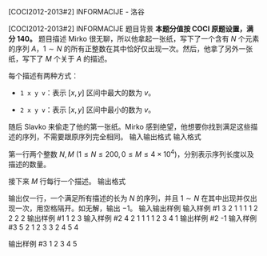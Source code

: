 



[COCI2012-2013#2] INFORMACIJE - 洛谷














[COCI2012-2013#2] INFORMACIJE
题目背景
**本题分值按 COCI 原题设置，满分 $140$。**
题目描述
Mirko 很无聊，所以他拿起一张纸，写下了一个含有 $N$ 个元素的序列 $A$，$1\sim N$ 的所有正整数在其中恰好仅出现一次。然后，他拿了另外一张纸，写下了 $M$ 个关于 $A$ 的描述。

每个描述有两种方式：

- `1 x y v`：表示 $[x,y]$ 区间中最大的数为 $v$。

- `2 x y v`：表示 $[x,y]$ 区间中最小的数为 $v$。

随后 Slavko 来偷走了他的第一张纸。Mirko 感到绝望，他想要你找到满足这些描述的序列，不需要跟原序列完全相同。
输入输出格式
输入格式

第一行两个整数 $N,M\ (1\le N\le 200, 0\le M\le 4\times 10^4)$，分别表示序列长度以及描述的数量。

接下来 $M$ 行每行一个描述。
输出格式

输出仅一行，一个满足所有描述的长为 $N$ 的序列，并且 $1\sim N$ 在其中出现并仅出现一次，用空格隔开。如无解，输出 $-1$。
输入输出样例
输入样例 #1
3 2
1 1 1 1
2 2 2 2
输出样例 #1
1 2 3
输入样例 #2
4 2
1 1 1 1
2 3 4 1
输出样例 #2
-1
输入样例 #3
5 2
1 2 3 3
2 4 5 4

输出样例 #3
1 2 3 4 5






